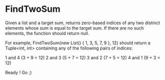 # FindTwoSum

Given a list and a target sum, returns zero-based indices of any two distinct elements whose sum is equal to the target sum. If there are no such elements, the function should return null.

For example, FindTwoSum(new List<int>() { 1, 3, 5, 7, 9 }, 12) should return a Tuple<int, int> containing any of the following pairs of indices:

1 and 4 (3 + 9 = 12)
2 and 3 (5 + 7 = 12)
3 and 2 (7 + 5 = 12)
4 and 1 (9 + 3 = 12)

Ready !
Go ;) 
